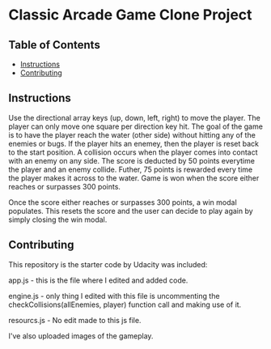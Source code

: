 # Classic Arcade Game Clone Project

## Table of Contents

- [Instructions](#instructions)
- [Contributing](#contributing)

## Instructions

Use the directional array keys (up, down, left, right) to move the player. The player can only move one square per direction key hit. The goal of the game is to have the player reach the water (other side) without hitting any of the enemies or bugs. If the player hits an enemey, then the player is reset back to the start position. A collision occurs when the player comes into contact with an enemy on any side. The score is deducted by 50 points everytime the player and an enemy collide. Futher, 75 points is rewarded every time the player makes it across to the water. Game is won when the score either reaches or surpasses 300 points. 

Once the score either reaches or surpasses 300 points, a win modal populates. This resets the score and the user can decide to play again by simply closing the win modal. 


## Contributing

This repository is the starter code by Udacity was included:
  
app.js - this is the file where I edited and added code. 
  
engine.js - only thing I edited with this file is uncommenting the checkCollisions(allEnemies, player) function call and making use of it.
  
resourcs.js - No edit made to this js file.

I've also uploaded images of the gameplay. 
